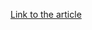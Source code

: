 [Link to the article](https://www.nist.gov/blogs/cybersecurity-insights/data-distribution-privacy-preserving-federated-learning)
